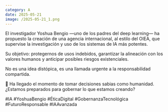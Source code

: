 ```yaml
--- 
category: A 
date: 2025-05-21 
image: /2025-05-21_1.png 
--- 
```


El investigador Yoshua Bengio —uno de los padres del deep learning— ha propuesto la creación de una agencia internacional, al estilo del OIEA, que supervise la investigación y uso de los sistemas de IA más potentes.

Su objetivo: protegernos de usos indebidos, garantizar la alineación con los valores humanos y anticipar posibles riesgos existenciales.

No es una idea distópica, es una llamada urgente a la responsabilidad compartida.

🧭 Ha llegado el momento de tomar decisiones sabias como humanidad.
¿Estamos preparados para gobernar lo que estamos creando?

#IA #YoshuaBengio #ÉticaDigital #GobernanzaTecnológica #FuturoResponsable #IAAvanzada